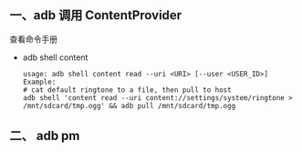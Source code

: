 ## 一、adb 调用 ContentProvider
查看命令手册
- adb shell content
    ```terminal
    usage: adb shell content read --uri <URI> [--user <USER_ID>]
    Example:
    # cat default ringtone to a file, then pull to host
    adb shell 'content read --uri content://settings/system/ringtone > /mnt/sdcard/tmp.ogg' && adb pull /mnt/sdcard/tmp.ogg
    ```

## 二、 adb pm